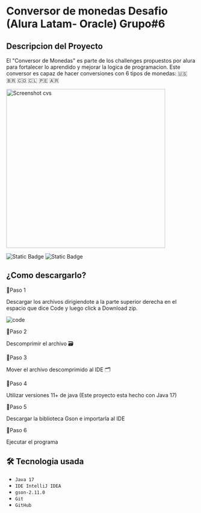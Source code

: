 # Conversor de monedas Desafio (Alura Latam- Oracle) Grupo#6 

## Descripcion del Proyecto #
El "Conversor de Monedas" es parte de los challenges propuestos por alura para fortalecer lo aprendido y mejorar la logica de programacion.
Este conversor es capaz de hacer conversiones con 6 tipos de monedas: 🇺🇸 🇧🇷  🇨🇴 🇨🇱 🇵🇪 🇦🇷

<img width="422" alt="Screenshot cvs" src="https://github.com/user-attachments/assets/e28f73ce-98bd-4c1f-bd98-339d53010211">





![Static Badge](https://img.shields.io/badge/Java-orange?logo=coffeescript&label=Software) ![Static Badge](https://img.shields.io/badge/on-green?label=Status)

## ¿Como descargarlo?

📌Paso 1

Descargar los archivos dirigiendote a la parte superior derecha en el espacio que dice Code y luego click a Download zip.

![code](https://github.com/JosB12/Conversor-De-Monedas/assets/121702785/d61edce9-639f-41cc-a17b-997f7f9430d7)

📌Paso 2

Descomprimir el archivo 🗃️

📌Paso 3 

Mover el archivo descomprimido al IDE  🗂️

📌Paso 4

Utilizar versiones 11+ de java (Este proyecto esta hecho con Java 17) 

📌Paso 5 

Descargar la biblioteca Gson e importarla al IDE 

📌Paso 6

Ejecutar el programa

## 🛠️ Tecnologia usada
- `Java 17`
- `IDE IntelliJ IDEA`
- `gson-2.11.0`
- `Git`
- `GitHub`
